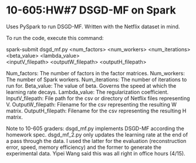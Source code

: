 # 10-605:HW#7 DSGD-MF on Spark

Uses PySpark to run DSGD-MF. Written with the Netflix dataset in mind.

To run the code, execute this command:

spark-submit dsgd_mf.py <num_factors> <num_workers> <num_iterations> <beta_value> <lambda_value> \
	     <inputV_filepath> <outputW_filepath> <outputH_filepath>

Num_factors: The number of factors in the factor matrices.
Num_workers: The number of Spark workers.
Num_iterations: The number of iterations to run for.
Beta_value: The value of beta. Governs the speed at which the learning rate decays.
Lambda_value: The regularization coefficient.
InputV_filepath: File path for the csv or directory of Netflix files representing V.
OutputW_filepath: Filename for the csv representing the resulting W matrix.
OutputH_filepath: Filename for the csv representing the resulting H matrix.

Note to 10-605 graders: dsgd_mf.py implements DSGD-MF according the homework spec. dsgd_mf_2.py only
updates the learning rate at the end of a pass through the data. I used the latter for the evaluation (reconstruction error, speed, memory efficiency) and the former to generate the experimental data. Yipei Wang said this was all right in office hours (4/15).
